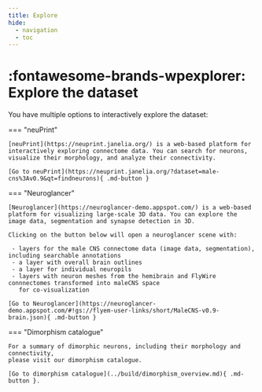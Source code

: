 ```yaml
---
title: Explore
hide:
  - navigation
  - toc
---
```


# :fontawesome-brands-wpexplorer: Explore the dataset

You have multiple options to interactively explore the dataset:

=== "neuPrint"

    [neuPrint](https://neuprint.janelia.org/) is a web-based platform for
    interactively exploring connectome data. You can search for neurons,
    visualize their morphology, and analyze their connectivity.

    [Go to neuPrint](https://neuprint.janelia.org/?dataset=male-cns%3Av0.9&qt=findneurons){ .md-button }

=== "Neuroglancer"

    [Neuroglancer](https://neuroglancer-demo.appspot.com/) is a web-based
    platform for visualizing large-scale 3D data. You can explore the
    image data, segmentation and synapse detection in 3D.

    Clicking on the button below will open a neuroglancer scene with:

     - layers for the male CNS connectome data (image data, segmentation), including searchable annotations
     - a layer with overall brain outlines
     - a layer for individual neuropils
     - layers with neuron meshes from the hemibrain and FlyWire connnectomes transformed into maleCNS space
       for co-visualization

    [Go to Neuroglancer](https://neuroglancer-demo.appspot.com/#!gs://flyem-user-links/short/MaleCNS-v0.9-brain.json){ .md-button }

=== "Dimorphism catalogue"

    For a summary of dimorphic neurons, including their morphology and connectivity,
    please visit our dimorphism catalogue.

    [Go to dimorphism catalogue](../build/dimorphism_overview.md){ .md-button }.

